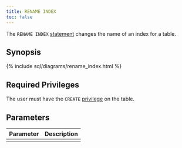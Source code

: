 ```yaml
---
title: RENAME INDEX
toc: false
---
```


The `RENAME INDEX` [statement](sql-statements.html) changes the name of an index for a table.

<div id="toc"></div>

## Synopsis

{% include sql/diagrams/rename_index.html %}

## Required Privileges

The user must have the `CREATE` [privilege](privileges.html) on the table.

## Parameters

| Parameter | Description |
|-----------|-------------|
|  |  |


